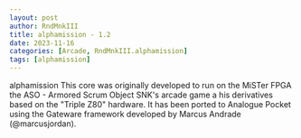 ```yaml
---
layout: post
author: RndMnkIII
title: alphamission - 1.2
date: 2023-11-16
categories: [Arcade, RndMnkIII.alphamission]
tags: [alphamission]
---
```

alphamission
This core was originally developed to run on the MiSTer FPGA the ASO - Armored Scrum Object SNK's arcade game a his derivatives based on the "Triple Z80" hardware. It has been ported to Analogue Pocket using the Gateware framework developed by Marcus Andrade (@marcusjordan).

